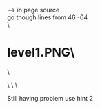--> in page source  \
go though lines from 46 -64\
  \
  # level1.PNG\
\
</head>\
<body onLoad=password()>\
\
<script language=JavaScript>\
  \
{

var a="null";

function check()

{

if (document.a.c.value == a)

{

document.location.href="http://www.hackertest.net/"+document.a.c.value+".htm";

}

else

{

alert ("Try again");

}

}

}

</script>


Still having problem use hint 2
